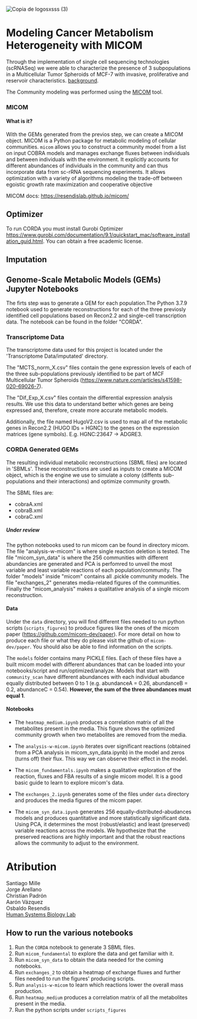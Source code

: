 ![Copia de logosxsss (3)](https://github.com/resendislab/Modeling_Heterogeneity_Cancer_Metabolism_MICOM/assets/45723112/4e369c2c-cab2-4e9f-a9b4-c2bfe2e4248a)


# Modeling Cancer Metabolism Heterogeneity with MICOM

Through the implementation of single cell sequencing technologies (scRNASeq) we were able to characterize the presence of 3 subpopulations in a Multicellular Tumor Spheroids of MCF-7 with invasive, proliferative and reservoir characteristics. [background](https://www.nature.com/articles/s41598-020-69026-7). 

The Community modeling was performed using the  [MICOM](https://journals.asm.org/doi/10.1128/mSystems.00606-19) tool.
### MICOM

#### What is it?
With the GEMs generated from the previos step, we can create a MICOM object. MICOM is a Python package for metabolic modeling of cellular communities. `micom` allows you to construct a community model from a list on input COBRA models and manages exchange fluxes between individuals and between individuals with the environment. It explicitly accounts for different abundances of individuals in the community and can thus incorporate data from sc-rRNA sequencing experiments. It allows optimization with a variety of algorithms modeling the trade-off between egoistic growth rate maximization and cooperative objective

MICOM docs: https://resendislab.github.io/micom/





## Optimizer
 To run CORDA you must install Gurobi Optimizer https://www.gurobi.com/documentation/9.1/quickstart_mac/software_installation_guid.html. You can obtain a free academic license. 

## Imputation

## Genome-Scale Metabolic Models (GEMs) Jupyter Notebooks

The firts step was to generate a GEM for each population.The Python 3.7.9 notebook used to generate reconstructions for each of the three previosly identified cell populations based on Recon2.2 and single-cell transcription data. The notebook can be found in the folder "CORDA".

### Transcriptome Data

The transcriptome data used for this project is located under the 'Transcriptome Data/imputated' directory. 

The "MCTS_norm_X.csv" files contain the gene expression levels of each of the three sub-populations previously identified to be part of MCF Multicellular Tumor Spheroids (https://www.nature.com/articles/s41598-020-69026-7). 

The "Dif_Exp_X.csv" files contain the differential expression analysis results. We use this data to understand better which genes are being expressed and, therefore, create more accurate metabolic models.

Additionally, the file named HugoV2.csv is used to map all of the metabolic genes in Recon2.2 (HUGO IDs = HGNC) to the genes on the expression matrices (gene symbols). E.g. HGNC:23647 -> ADGRE3.

### CORDA Generated GEMs 

The resulting individual metabolic reconstructions (SBML files) are located in 'SBMLs'. These reconstructions are used as inputs to create a MICOM object, which is the engine we use to simulate a colony (diffents sub-populations and their interactions) and optimize community growth. 

The SBML files are: 
 - cobraA.xml
 - cobraB.xml
 - cobraC.xml

##### Under review
The python notebooks used to run micom can be found in directory micom. The file "analysis-w-micom" is where single reaction deletion is tested. The file "micom_syn_data" is where the 256 communities with different abundancies are generated and PCA is perfomred to unveil the most variable and least variable reactions of each population/community. The folder "models" inside "micom" contains all .pickle community models. The file "exchanges_2" generates media-related figures of the communities. Finally the "micom_analysis" makes a qualitative analysis of a single micom reconstruction. 




#### Data
Under the `data` directory, you will find different files needed to run python scripts (`scripts_figures`) to produce figures like the ones of the micom paper (https://github.com/micom-dev/paper). For more detail on how to produce each file or what they do please visit the github of `micom-dev/paper`. You should also be able to find information on the scripts.

The `models` folder contains many PICKLE files. Each of these files have a built micom model with different abundances that can be loaded into your notebooks/script and run/optimized/analyze. Models that start with `community_scan` have different abundances with each individual abudance equally distributed between 0 to 1 (e.g. abundanceA = 0.26, abundanceB = 0.2, abundanceC = 0.54). **However, the sum of the three abundances must equal 1**.  

#### Notebooks

- The `heatmap_medium.ipynb` produces a correlation matrix of all the metabolites present in the media. This figure shows the optimized community growth when two metabolites are removed from the media.  

- The `analysis-w-micom.ipynb` iterates over significant reactions (obtained from a PCA analysis in micom_syn_data.ipynb) in the model and zeros (turns off) their flux. This way we can observe their effect in the model.

- The `micom_fundamentals.ipynb` makes a qualitative exploration of the reaction, fluxes and FBA results of a single micom model. It is a good basic guide to learn to explore micom's data.

- The `exchanges_2.ipynb` generates some of the files under `data` directory and produces the media figures of the micom paper. 

- The `micom_syn_data.ipynb` generates 256 equally-distributed-abudances models and produces quantitative and more statistically significant data. Using PCA, it determines the most (robust/elastic) and least (preserved) variable reactions across the models. We hypothesize that the preserved reactions are highly important and that the robust reactions allows the community to adjust to the environment.


# Atribution

Santiago Mille\
Jorge Arellano\
Christian Padrón\
Aarón Vázquez\
Osbaldo Resendis\
[Human Systems Biology Lab](https://resendislab.github.io/)



## How to run the various notebooks

1. Run the `CORDA` notebook to generate 3 SBML files.
2. Run `micom_fundamental` to explore the data and get familiar with it.
3. Run `micom_syn_data` to obtain the data needed for the coming notebooks.
4. Run `exchanges_2` to obtain a heatmap of exchange fluxes and further files needed to run the figures' producing scripts.
5. Run `analysis-w-micom` to learn which reactions lower the overall mass production.
6. Run `heatmap_medium` produces a correlation matrix of all the metabolites present in the media.
7. Run the python scripts under `scripts_figures`


